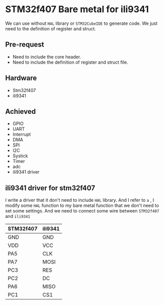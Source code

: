# STM32f407 Bare metal for ili9341

We can use without `HAL` library or `STM32CubeIDE` to generate code. We just need to the definition of register and struct.

## Pre-request
- Need to include the core header.
- Need to include the definition of register and struct file.

## Hardware
- Stm32f407
- ili9341

## Achieved
- GPIO
- UART
- Interrupt
- DMA
- SPI
- I2C
- Systick
- Timer
- adc
- ili9341 driver

## ili9341 driver for stm32f407
I write a driver that it don't need to include `HAL` library. And I refer to `a` , I modify some `HAL` function to my bare metal function that we don't need to set some settings. And we need to connect some wire between `STM32f407` and `ili9341`

|  STM32f407   | ili9341  |
|  ----  | ----  |
| GND  | GND |
| VDD  | VCC |
| PA5  | CLK |
| PA7  | MOSI|
| PC3  | RES |
| PC2  | DC  |
| PA6  | MISO|
| PC1  | CS1 |
